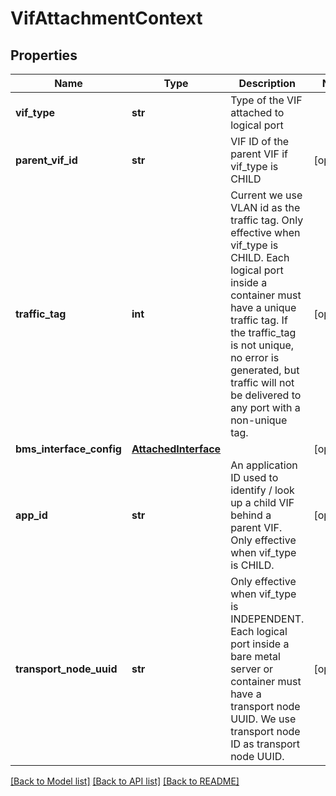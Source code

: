 # VifAttachmentContext

## Properties
Name | Type | Description | Notes
------------ | ------------- | ------------- | -------------
**vif_type** | **str** | Type of the VIF attached to logical port | 
**parent_vif_id** | **str** | VIF ID of the parent VIF if vif_type is CHILD | [optional] 
**traffic_tag** | **int** | Current we use VLAN id as the traffic tag. Only effective when vif_type is CHILD. Each logical port inside a container must have a unique traffic tag. If the traffic_tag is not unique, no error is generated, but traffic will not be delivered to any port with a non-unique tag.  | [optional] 
**bms_interface_config** | [**AttachedInterface**](AttachedInterface.md) |  | [optional] 
**app_id** | **str** | An application ID used to identify / look up a child VIF behind a parent VIF. Only effective when vif_type is CHILD.  | [optional] 
**transport_node_uuid** | **str** | Only effective when vif_type is INDEPENDENT. Each logical port inside a bare metal server or container must have a transport node UUID. We use transport node ID as transport node UUID.  | [optional] 

[[Back to Model list]](../README.md#documentation-for-models) [[Back to API list]](../README.md#documentation-for-api-endpoints) [[Back to README]](../README.md)


